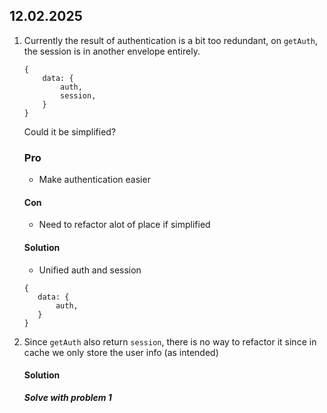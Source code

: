 ## 12.02.2025
1. Currently the result of authentication is a bit too redundant, on `getAuth`, the session is in another envelope entirely. 
    ```
    {
        data: {
            auth, 
            session,
        }
    }
    ```
    Could it be simplified?
    ### Pro
    - Make authentication easier
    #### Con
    - Need to refactor alot of place if simplified
    #### Solution
    - Unified auth and session
     ```
    {
        data: {
            auth, 
        }
    }
    ``` 
2. Since `getAuth` also return `session`, there is no way to refactor it since in cache we only store the user info (as intended)  
   #### Solution
   _**Solve with problem 1**_


